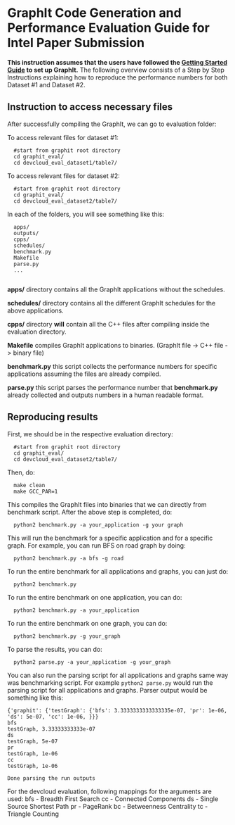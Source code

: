 # GraphIt Code Generation and Performance Evaluation Guide for Intel Paper Submission

**This instruction assumes that the users have followed the [Getting Started Guide](https://github.com/GraphIt-DSL/graphit/blob/master/README.md ) to set up GraphIt.** The following overview consists of a Step by Step Instructions explaining how to reproduce the performance numbers for both Dataset #1 and Dataset #2. 

## Instruction to access necessary files

After successfully compiling the GraphIt, we can go to evaluation folder:

To access relevant files for dataset #1:

```
  #start from graphit root directory
  cd graphit_eval/
  cd devcloud_eval_dataset1/table7/

```

To access relevant files for dataset #2:

```
  #start from graphit root directory
  cd graphit_eval/
  cd devcloud_eval_dataset2/table7/

```

In each of the folders, you will see something like this:

```
  apps/
  outputs/
  cpps/
  schedules/
  benchmark.py
  Makefile
  parse.py
  ...


```

**apps/** directory contains all the GraphIt applications without the schedules. 

**schedules/** directory contains all the different GraphIt schedules for the above applications. 

**cpps/** directory **will** contain all the C++ files after compiling inside the evaluation directory.

**Makefile** compiles GraphIt applications to binaries. (GraphIt file -> C++ file -> binary file)

**benchmark.py** this script collects the performance numbers for specific applications assuming the files are already compiled. 

**parse.py** this script parses the performance number that **benchmark.py** already collected and outputs numbers in a human readable format. 


## Reproducing results

First, we should be in the respective evaluation directory:

```
  #start from graphit root directory
  cd graphit_eval/
  cd devcloud_eval_dataset2/table7/

```

Then, do:

```
  make clean
  make GCC_PAR=1 

```

This compiles the GraphIt files into binaries that we can directly from benchmark script. After the above step is completed, do:

```
  python2 benchmark.py -a your_application -g your graph

```

This will run the benchmark for a specific application and for a specific graph. For example, you can run BFS on road graph by doing:

```
  python2 benchmark.py -a bfs -g road

```

To run the entire benchmark for all applications and graphs, you can just do:

```
  python2 benchmark.py 

```

To run the entire benchmark on one application, you can do:

```
  python2 benchmark.py -a your_application

```

To run the entire benchmark on one graph, you can do:

```
  python2 benchmark.py -g your_graph

```

To parse the results, you can do:

```
  python2 parse.py -a your_application -g your_graph

```

You can also run the parsing script for all applications and graphs same way was benchmarking script. For example ```python2 parse.py``` would run the parsing script for all applications and graphs. Parser output would be something like this:

```
{'graphit': {'testGraph': {'bfs': 3.3333333333333335e-07, 'pr': 1e-06, 'ds': 5e-07, 'cc': 1e-06, }}}
bfs
testGraph, 3.33333333333e-07
ds
testGraph, 5e-07
pr
testGraph, 1e-06
cc
testGraph, 1e-06

Done parsing the run outputs
```

For the devcloud evaluation, following mappings for the arguments are used:
bfs - Breadth First Search
cc - Connected Components
ds - Single Source Shortest Path
pr - PageRank
bc - Betweenness Centrality
tc - Triangle Counting





